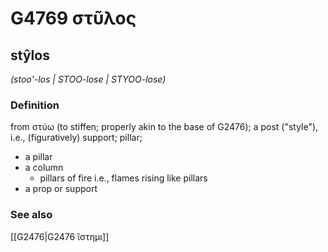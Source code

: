 # G4769 στῦλος

## stŷlos

_(stoo'-los | STOO-lose | STYOO-lose)_

### Definition

from στύω (to stiffen; properly akin to the base of G2476); a post ("style"), i.e., (figuratively) support; pillar; 

- a pillar
- a column
  - pillars of fire i.e., flames rising like pillars
- a prop or support

### See also

[[G2476|G2476 ἵστημι]]
